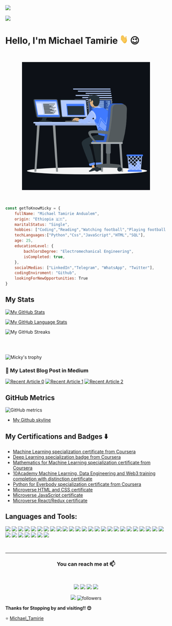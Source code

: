 ![](https://komarev.com/ghpvc/?username=Micky373)

<img src="https://img.shields.io/badge/Michael%20Tamirie-is%20Available for a Remote Work-greenyellow" />

<h1>Hello, I'm Michael Tamirie <img  src="https://raw.githubusercontent.com/ABSphreak/ABSphreak/master/gifs/Hi.gif" width="25px" height = "30px"> 😉</h1>

<br>

<p align = "center"><img src="./animation_500_kxa883sd.gif" alt="Michael Tamirie" width = "400px" height = "400px"/></p>

<br>

``` JavaScript
const getToKnowMicky = {
    fullName: "Michael Tamirie Andualem",
    origin: "Ethiopia 🇪🇹",
    maritalStatus: "Single",
    hobbies: ["Coding","Reading","Watching football","Playing football games","Solving puzzles"],
    techLanguages:["Python","Css","JavaScript","HTML","SQL"],
    age: 25,
    educationLevel: {
        bachlorsDegree: "Electromechanical Engineering",
        isCompleted: true,
    },
    socialMedias: ["LinkedIn","Telegram", "WhatsApp", "Twitter"],
    codingEnviroment: "Github",
    lookingForNewOpportunities: True    
}

 ```
 
 ## My Stats

[![My GitHub Stats](https://github-readme-stats.vercel.app/api/?username=Micky373&count_private=true&theme=buefy&showicons=true)](https://github-readme-stats.vercel.app/api/?username=Micky373&count_private=true&theme=buefy&showicons=true)

[![My GitHub Language Stats](https://github-readme-stats.vercel.app/api/top-langs/?username=Micky373&langs_count=5&theme=buefy)](https://github-readme-stats.vercel.app/api/top-langs/?username=Micky373&langs_count=5&theme=buefy)

![My GitHub Streaks](https://github-readme-streak-stats.herokuapp.com/?user=Micky373&)

<br />
<br />

![Micky's trophy](https://github-profile-trophy.vercel.app/?username=Micky373&theme=nord&column=7&margin-w=10&margin-h=15)

### 📝 My Latest Blog Post in Medium

<a target="_blank" href="https://github-readme-medium-recent-article.vercel.app/medium/@michaeltamirie/0"><img src="https://github-readme-medium-recent-article.vercel.app/medium/@michaeltamirie/0" alt="Recent Article 0"></a>
<a target="_blank" href="https://github-readme-medium-recent-article.vercel.app/medium/@michaeltamirie/1"><img src="https://github-readme-medium-recent-article.vercel.app/medium/@michaeltamirie/1" alt="Recent Article 1"></a>
<a target="_blank" href="https://github-readme-medium-recent-article.vercel.app/medium/@michaeltamirie/2"><img src="https://github-readme-medium-recent-article.vercel.app/medium/@michaeltamirie/2" alt="Recent Article 2"></a> <br>

## GitHub Metrics

![GitHub metrics](https://metrics.lecoq.io/Micky373)

- [My Github skyline](https://skyline.github.com/micky373/2022)

## My Certifications and Badges :arrow_down:

- [Machine Learning specialization certificate from Coursera](https://coursera.org/share/addb03afd18a5b9fb9819d0864e37acc)
- [Deep Learning specialization badge from Coursera](https://www.credly.com/badges/c33dee32-9c52-40d5-beb8-ae882e53e427/public_url)
- [Mathematics for Machine Learning specialization certificate from Coursera](https://coursera.org/share/e592abad9ea83ac2b553c9390eea4ca1)
- [10Academy Machine Learning, Data Engineering and Web3 training completion with distinction certificate](https://drive.google.com/file/d/1_YGBsDF-g9k0Bvd8lzPjqpnMMtBTOXLV/view?usp=sharing)
- [Python for Everbody specialization certificate from Coursera](https://coursera.org/share/72e631209bc7cc1b747dff697adb6ae4)
- [Microverse HTML and CSS certificate](https://www.credential.net/1243efa2-6872-4030-bb30-a98da4a72798#gs.pk847n)
- [Microverse JavaScript certificate](https://www.credential.net/d56ae1f1-88b2-4256-87a5-0ec6fe8f3bd7)
- [Microverse React/Redux certificate](https://www.credential.net/50c50c5d-5da5-4a3a-90f2-dc61c5b84f1a)
 

## Languages and Tools:  

<p align="left"><img src = "https://img.shields.io/badge/-HTML5-E34F26?style=flat&logo=html5&logoColor=white">
<img src = "https://img.shields.io/badge/-CSS3-1572B6?style=flat&logo=css3&logoColor=white">
<img src="https://img.shields.io/badge/-JavaScript-eed718?style=flat&logo=javascript&logoColor=ffffff">
<img src="https://img.shields.io/badge/Python-3776AB?style=flat&logo=python&logoColor=white">
<img src="https://img.shields.io/badge/C-00599C?style=flat&logo=c&logoColor=white">
<img src="http://img.shields.io/badge/-Git-F1502F?style=flat&logo=git&logoColor=FFFFFF">
<img src="http://img.shields.io/badge/-Github-000000?style=flat&logo=github&logoColor=FFFFFF">
<img src="http://img.shields.io/badge/-VS%20Code-007ACC?style=flat&logo=visual%20studio%20code&logoColor=white">
<img src = "https://img.shields.io/badge/Linux-FCC624?style=flat&logo=Linux&logoColor=white">
<img src = "https://img.shields.io/badge/Kali%20Linux-557C94?style=flat&logo=Kalilinux&logoColor=white">
<img src = "https://img.shields.io/badge/Bash-4EAA25?style=flat&logo=gnubash&logoColor=white">
<img src = "https://img.shields.io/badge/Npm-CB3837?style=flat&logo=npm&logoColor=white">
<img src = "https://img.shields.io/badge/Wireshark-1679A7?style=flat&logo=wireshark&logoColor=white">
<img src = "https://img.shields.io/badge/Microsoft%20Word-2B579A?style=flat&logo=microsoftword&logoColor=white">
<img src = "https://img.shields.io/badge/Vim-019733?style=flat&logo=vim&logoColor=white">
<img src = "https://img.shields.io/badge/jQuery-0769AD?style=flat&logo=jQuery&logoColor=white">
<img src = "https://img.shields.io/badge/Node.js-339933?style=flat&logo=Node.js&logoColor=white">
<img src = "https://img.shields.io/badge/Puppet-FFAE1A?style=flat&logo=puppet&logoColor=white">
<img src = "https://img.shields.io/badge/WordPress-21759B?style=flat&logo=wordpress&logoColor=white">
<img src = "https://img.shields.io/badge/FastAPI-009688?style=flat&logo=fastapi&logoColor=white">
<img src = "https://img.shields.io/badge/Ruby-CC342D?style=flat&logo=ruby&logoColor=white">
<img src = "https://img.shields.io/badge/Postman-FF6C37?style=flat&logo=postman&logoColor=white">
<img src = "https://img.shields.io/badge/Trello-0052CC?style=flat&logo=trello&logoColor=white">
<img src = "https://img.shields.io/badge/Cisco-0052CC?style=flat&logo=Cisco&logoColor=white">
<img src = "https://img.shields.io/badge/Pandas-CC342D?style=flat&logo=Pandas&logoColor=white">
<img src = "https://img.shields.io/badge/Numpy-0052CC?style=flat&logo=Numpy&logoColor=white">
<img src = "https://img.shields.io/badge/Keras-1679A7?style=flat&logo=Keras&logoColor=white">
<img src = "https://img.shields.io/badge/Tensorflow-CC342D?style=flat&logo=Tensorflow&logoColor=white">
<img src = "https://img.shields.io/badge/mlflow-019733?style=flat&logo=mlflow&logoColor=white">
<img src = "https://img.shields.io/badge/dvc-1572B6?style=flat&logo=dvc&logoColor=white">
<img src = "https://img.shields.io/badge/docker-F1502F?style=flat&logo=docker&logoColor=white">
<img src = "https://img.shields.io/badge/medium-696969?style=flat&logo=medium&logoColor=white">
</p>
<br/>

____

<h3 align="center"> You can reach me at 📫 </h3>
<br />
<p align="center">
<a href="https://www.linkedin.com/in/michael-tamirie-288a331ab/"><img src="https://img.shields.io/badge/linkedin-%230077B5.svg?&style=for-the-badge&logo=linkedin&logoColor=white"/></a>
<a href="https://www.instagram.com/mickyta12/"><img src="https://img.shields.io/badge/instagram-%23E4405F.svg?&style=for-the-badge&logo=instagram&logoColor=white"/></a>
<a href="https://mailto:michaeltamirie@gmail.com"><img src="https://img.shields.io/badge/-Gmail-%23333?style=for-the-badge&logo=gmail&logoColor=white" target="_blank"/></a>
<a href="https://medium.com/@michaeltamirie"><img src="https://img.shields.io/badge/-Medium-%11111?style=for-the-badge&logo=medium&logoColor=white" target="_blank"/></a>
<p align = "center"><a href="https://github.com/Micky373">
<a href="https://www.youtube.com/channel/UCs-Hs4jmvzfyKyN8Km3d6Hw"><img src="https://img.shields.io/badge/youtube-%23E4405F.svg?&style=for-the-badge&logo=youtube&logoColor=white"/></a>
<img alt="followers" title="Follow me on Github" src="https://img.shields.io/github/followers/Micky373?color=236ad3&labelColor=1155ba&style=for-the-badge&logo=github&label=Follow"/></a></p>
</p>

**Thanks for Stopping by and visiting!! 😊**

<p align="center">

⭐️ [Michael_Tamirie](https://github.com/Micky373)

</p>
